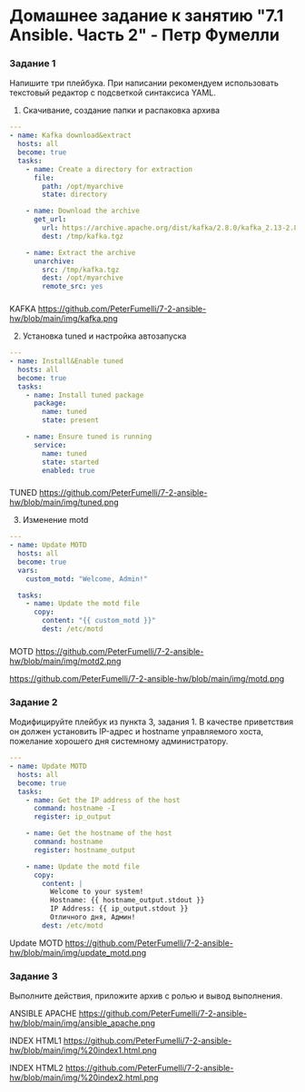 # Домашнее задание к занятию "7.1 Ansible. Часть 2" - Петр Фумелли

### Задание 1

Напишите три плейбука. При написании рекомендуем использовать текстовый редактор с подсветкой синтаксиса YAML.

1. Скачивание, создание папки и распаковка архива

```yaml
---
- name: Kafka download&extract
  hosts: all
  become: true
  tasks:
    - name: Create a directory for extraction
      file:
        path: /opt/myarchive
        state: directory

    - name: Download the archive
      get_url:
        url: https://archive.apache.org/dist/kafka/2.8.0/kafka_2.13-2.8.0.tgz
        dest: /tmp/kafka.tgz

    - name: Extract the archive
      unarchive:
        src: /tmp/kafka.tgz
        dest: /opt/myarchive
        remote_src: yes
```

###

KAFKA <https://github.com/PeterFumelli/7-2-ansible-hw/blob/main/img/kafka.png>

2. Установка tuned и настройка автозапуска

```yaml
---
- name: Install&Enable tuned
  hosts: all
  become: true
  tasks:
    - name: Install tuned package
      package:
        name: tuned
        state: present

    - name: Ensure tuned is running
      service:
        name: tuned
        state: started
        enabled: true
```

###

TUNED <https://github.com/PeterFumelli/7-2-ansible-hw/blob/main/img/tuned.png>

3. Изменение motd

```yaml
---
- name: Update MOTD
  hosts: all
  become: true
  vars:
    custom_motd: "Welcome, Admin!"

  tasks:
    - name: Update the motd file
      copy:
        content: "{{ custom_motd }}"
        dest: /etc/motd
```

###

MOTD  <https://github.com/PeterFumelli/7-2-ansible-hw/blob/main/img/motd2.png>

<https://github.com/PeterFumelli/7-2-ansible-hw/blob/main/img/motd.png>

### Задание 2

Модифицируйте плейбук из пункта 3, задания 1. В качестве приветствия он должен установить IP-адрес и hostname управляемого хоста, пожелание хорошего дня системному администратору.

```yaml
---
- name: Update MOTD
  hosts: all
  become: true
  tasks:
    - name: Get the IP address of the host
      command: hostname -I
      register: ip_output

    - name: Get the hostname of the host
      command: hostname
      register: hostname_output

    - name: Update the motd file
      copy:
        content: |
          Welcome to your system!
          Hostname: {{ hostname_output.stdout }}
          IP Address: {{ ip_output.stdout }}
          Отличного дня, Админ!
        dest: /etc/motd
```

Update MOTD <https://github.com/PeterFumelli/7-2-ansible-hw/blob/main/img/update_motd.png>

### Задание 3

Выполните действия, приложите архив с ролью и вывод выполнения.

ANSIBLE APACHE <https://github.com/PeterFumelli/7-2-ansible-hw/blob/main/img/ansible_apache.png>

INDEX HTML1 <https://github.com/PeterFumelli/7-2-ansible-hw/blob/main/img/%20index1.html.png>

INDEX HTML2 <https://github.com/PeterFumelli/7-2-ansible-hw/blob/main/img/%20index2.html.png>